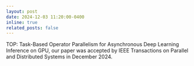 ```yaml
---
layout: post
date: 2024-12-03 11:20:00-0400
inline: true
related_posts: false
---
```


TOP: Task-Based Operator Parallelism for Asynchronous Deep Learning Inference on GPU, our paper was accepted by IEEE Transactions on Parallel and Distributed Systems in December 2024.
